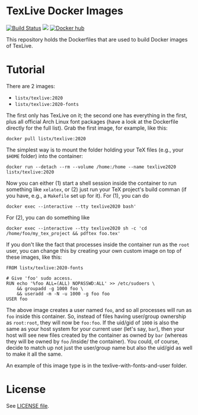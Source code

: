 # TexLive Docker Images

[![Build Status](https://travis-ci.org/listx/texlive-docker.svg?branch=master)](https://travis-ci.org/listx/texlive-docker)
[![](https://images.microbadger.com/badges/image/listx/texlive.svg)](https://microbadger.com/images/listx/texlive "Get your own image badge on microbadger.com")
[![Docker hub](https://img.shields.io/docker/pulls/listx/texlive.svg)](https://hub.docker.com/r/listx/texlive/)

This repository holds the Dockerfiles that are used to build Docker images of TexLive.

# Tutorial

There are 2 images:

- `listx/texlive:2020`
- `listx/texlive:2020-fonts`

The first only has TexLive on it; the second one has everything in the first, plus all official Arch Linux font packages (have a look at the Dockerfile directly for the full list).
Grab the first image, for example, like this:

```
docker pull listx/texlive:2020
```

The simplest way is to mount the folder holding your TeX files (e.g., your `$HOME` folder) into the container:

```
docker run --detach --rm --volume /home:/home --name texlive2020 listx/texlive:2020
```

Now you can either (1) start a shell session inside the container to run something like `xelatex`, or (2) just run your TeX project's build comman (if you have, e.g., a `Makefile` set up for it).
For (1), you can do

```
docker exec --interactive --tty texlive2020 bash'
```

For (2), you can do something like

```
docker exec --interactive --tty texlive2020 sh -c 'cd /home/foo/my_tex_project && pdftex foo.tex'
```

If you don't like the fact that processes inside the container run as the `root` user, you can change this by creating your own custom image on top of these images, like this:

```
FROM listx/texlive:2020-fonts

# Give 'foo' sudo access.
RUN echo '%foo ALL=(ALL) NOPASSWD:ALL' >> /etc/sudoers \
	&& groupadd -g 1000 foo \
	&& useradd -m -N -u 1000 -g foo foo
USER foo
```

The above image creates a user named `foo`, and so all processes will run as `foo` inside this container.
So, instead of files having user/group ownership as `root:root`, they will now be `foo:foo`.
If the uid/gid of `1000` is also the same as your host system for your current user (let's say, `bar`), then your host will see new files created by the container as owned by `bar` (whereas they will be owned by `foo` /inside/ the container).
You could, of course, decide to match up not just the user/group name but also the uid/gid as well to make it all the same.

An example of this image type is in the texlive-with-fonts-and-user folder.

# License

See [LICENSE file](LICENSE).
